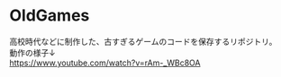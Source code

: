 # OldGames  
高校時代などに制作した、古すぎるゲームのコードを保存するリポジトリ。  
動作の様子↓  
https://www.youtube.com/watch?v=rAm-_WBc8OA  

